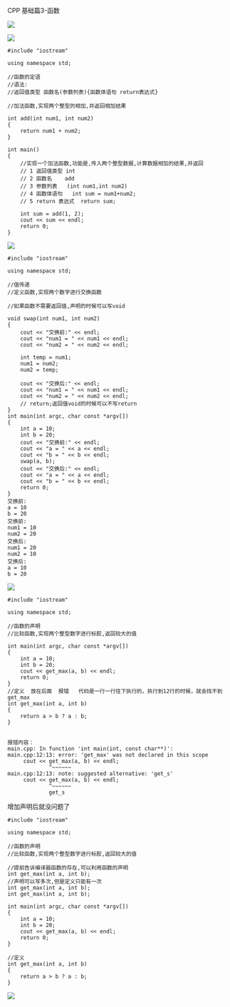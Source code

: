 CPP  基础篇3-函数

![](https://gitee.com/hxc8/images3/raw/master/img/202407172238950.jpg)

![](https://gitee.com/hxc8/images3/raw/master/img/202407172238668.jpg)

```
#include "iostream"

using namespace std;

//函数的定语
//语法:
//返回值类型 函数名(参数列表){函数体语句 return表达式}

//加法函数,实现两个整型的相加,并返回相加结果

int add(int num1, int num2)
{
    return num1 + num2;
}

int main()
{
    //实现一个加法函数,功能是,传入两个整型数据,计算数据相加的结果,并返回
    // 1 返回值类型 int
    // 2 函数名    add
    // 3 参数列表   (int num1,int num2)
    // 4 函数体语句   int sum = num1+num2;
    // 5 return 表达式  return sum;

    int sum = add(1, 2);
    cout << sum << endl;
    return 0;
}
```

 

![](https://gitee.com/hxc8/images3/raw/master/img/202407172238909.jpg)

```
#include "iostream"

using namespace std;

//值传递
//定义函数,实现两个数字进行交换函数

//如果函数不需要返回值,声明的时候可以写void

void swap(int num1, int num2)
{
    cout << "交换前:" << endl;
    cout << "num1 = " << num1 << endl;
    cout << "num2 = " << num2 << endl;

    int temp = num1;
    num1 = num2;
    num2 = temp;

    cout << "交换后:" << endl;
    cout << "num1 = " << num1 << endl;
    cout << "num2 = " << num2 << endl;
    // return;返回值void的时候可以不写return
}
int main(int argc, char const *argv[])
{
    int a = 10;
    int b = 20;
    cout << "交换前:" << endl;
    cout << "a = " << a << endl;
    cout << "b = " << b << endl;
    swap(a, b);
    cout << "交换后:" << endl;
    cout << "a = " << a << endl;
    cout << "b = " << b << endl;
    return 0;
}
交换前:
a = 10
b = 20
交换前:
num1 = 10
num2 = 20
交换后:
num1 = 20
num2 = 10
交换后:
a = 10
b = 20
```

![](https://gitee.com/hxc8/images3/raw/master/img/202407172238136.jpg)

```
#include "iostream"

using namespace std;

//函数的声明
//比较函数,实现两个整型数字进行标胶,返回较大的值

int main(int argc, char const *argv[])
{
    int a = 10;
    int b = 20;
    cout << get_max(a, b) << endl;
    return 0;
}
//定义  放在后面  报错   代码是一行一行往下执行的，执行到12行的时候，就会找不到get_max
int get_max(int a, int b)
{
    return a > b ? a : b;
}


报错内容：
main.cpp: In function 'int main(int, const char**)':
main.cpp:12:13: error: 'get_max' was not declared in this scope
     cout << get_max(a, b) << endl;
             ^~~~~~~
main.cpp:12:13: note: suggested alternative: 'get_s'
     cout << get_max(a, b) << endl;
             ^~~~~~~
             get_s
```

增加声明后就没问题了

```
#include "iostream"

using namespace std;

//函数的声明
//比较函数,实现两个整型数字进行标胶,返回较大的值

//提前告诉编译器函数的存在,可以利用函数的声明
int get_max(int a, int b);
//声明可以写多次,但是定义只能有一次
int get_max(int a, int b);
int get_max(int a, int b);

int main(int argc, char const *argv[])
{
    int a = 10;
    int b = 20;
    cout << get_max(a, b) << endl;
    return 0;
}

//定义
int get_max(int a, int b)
{
    return a > b ? a : b;
}
```

![](https://gitee.com/hxc8/images3/raw/master/img/202407172238466.jpg)